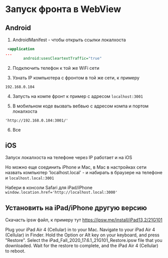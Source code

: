 # Запуск фронта в WebView

## Android

1. AndroidManifest - чтобы открыть ссылки локалхоста

```xml
 <application
...
        android:usesCleartextTraffic="true"
```

2. Подключить телефон к той же WiFi сети

3. Узнать IP компьютера с фронтом в той же сети, к примеру
```
192.168.0.104
```

4. Запусть на компе фронт к пример с адресом `localhost:3001`

5. В мобильном коде вызвать вебвью с адресом компа и портом локалхоста

```
'http://192.168.0.104:3001/'
```

6. Все

## iOS 

Запуск локалхоста на телефоне через IP работает и на iOS

Но можно еще соединить iPhone и Mac, в Mac в настройках сети назвать компьютер 'localhost.local' - и набирать в браузере на телефоне и `localhost.local:3001`


Набери в консоли Safari для iPad/iPhone
`window.location.href='http://localhost.local:3000'`


## Установить на iPad/iPhone другую версию

Скачасть ipsw файл, к примеру тут
https://ipsw.me/install/iPad13,2/21G101

Plug your iPad Air 4 (Cellular) in to your Mac.
Navigate to your iPad Air 4 (Cellular) in Finder.
Hold the Option or Alt key on your keyboard, and press "Restore".
Select the iPad_Fall_2020_17.6.1_21G101_Restore.ipsw file that you downloaded.
Wait for the restore to complete, and the iPad Air 4 (Cellular) to reboot.